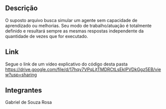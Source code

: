 ## Descrição
O suposto arquivo busca simular um agente sem capacidade de aprendizado ou melhorias. Seu modo de trabalho/atuação é totalmente definido e resultará sempre as mesmas respostas independente da quantidade de vezes que for executado.

## Link 
Segue o link de um vídeo explicativo do código desta pasta
https://drive.google.com/file/d/17hqv7VPqLjtTMDRCtLsEkIPVDkGgz5EB/view?usp=sharing

## Integrantes
Gabriel de Souza Rosa
